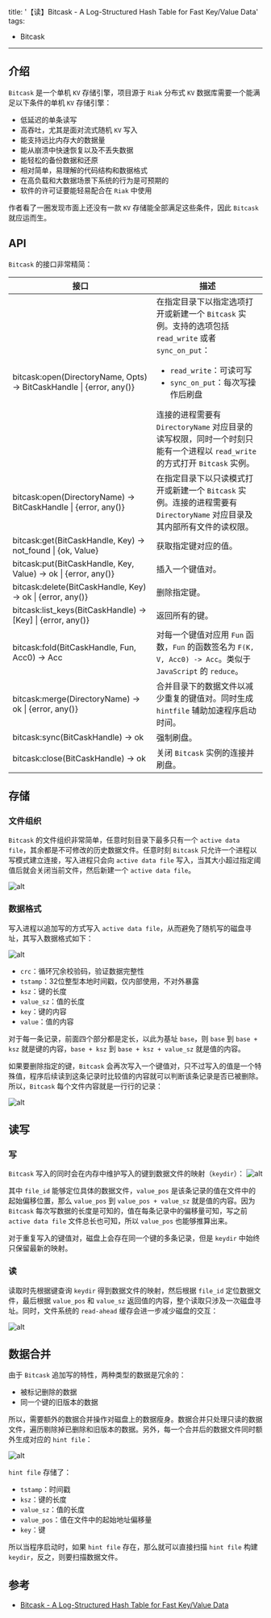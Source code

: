title: '【读】Bitcask - A Log-Structured Hash Table for Fast Key/Value Data'
tags:
- Bitcask
---

## 介绍
`Bitcask` 是一个单机 `KV` 存储引擎，项目源于 `Riak` 分布式 `KV` 数据库需要一个能满足以下条件的单机 `KV` 存储引擎：
* 低延迟的单条读写
* 高吞吐，尤其是面对流式随机 `KV` 写入
* 能支持远比内存大的数据量
* 能从崩溃中快速恢复以及不丢失数据
* 能轻松的备份数据和还原
* 相对简单，易理解的代码结构和数据格式
* 在高负载和大数据场景下系统的行为是可预期的
* 软件的许可证要能轻易配合在 `Riak` 中使用

作者看了一圈发现市面上还没有一款 `KV` 存储能全部满足这些条件，因此 `Bitcask` 就应运而生。

## API
`Bitcask` 的接口非常精简：

|接口   |描述   |
|---|---|
|bitcask:open(DirectoryName, Opts) -> BitCaskHandle \| {error, any()}   |在指定目录下以指定选项打开或新建一个 `Bitcask` 实例。支持的选项包括 `read_write` 或者 `sync_on_put`：<ul><li>`read_write`：可读可写</li><li>`sync_on_put`：每次写操作后刷盘</li></ul> 连接的进程需要有 `DirectoryName` 对应目录的读写权限，同时一个时刻只能有一个进程以 `read_write` 的方式打开 `Bitcask` 实例。  |
|bitcask:open(DirectoryName) -> BitCaskHandle \| {error, any()}   |在指定目录下以只读模式打开或新建一个 `Bitcask` 实例。连接的进程需要有 `DirectoryName` 对应目录及其内部所有文件的读权限。   |
|bitcask:get(BitCaskHandle, Key) -> not_found \| {ok, Value}   |获取指定键对应的值。   |
|bitcask:put(BitCaskHandle, Key, Value) -> ok \| {error, any()}   |插入一个键值对。   |
|bitcask:delete(BitCaskHandle, Key) -> ok \| {error, any()}   |删除指定键。   |
|bitcask:list_keys(BitCaskHandle) -> [Key] \| {error, any()}   |返回所有的键。   |
|bitcask:fold(BitCaskHandle, Fun, Acc0) -> Acc   |对每一个键值对应用 `Fun` 函数，`Fun` 的函数签名为 `F(K, V, Acc0) -> Acc`。类似于 `JavaScript` 的 `reduce`。   |
|bitcask:merge(DirectoryName) -> ok \| {error, any()}   |合并目录下的数据文件以减少重复的键值对。同时生成 `hintfile` 辅助加速程序启动时间。   |
|bitcask:sync(BitCaskHandle) -> ok   |强制刷盘。   |
|bitcask:close(BitCaskHandle) -> ok   |关闭 `Bitcask` 实例的连接并刷盘。   |

## 存储
### 文件组织
`Bitcask` 的文件组织非常简单，任意时刻目录下最多只有一个 `active data file`，其余都是不可修改的历史数据文件。任意时刻 `Bitcask` 只允许一个进程以写模式建立连接，写入进程只会向 `active data file` 写入，当其大小超过指定阈值后就会关闭当前文件，然后新建一个 `active data file`。

![alt](/images/bitcask-1.png)

### 数据格式
写入进程以追加写的方式写入 `active data file`，从而避免了随机写的磁盘寻址，其写入数据格式如下：

![alt](/images/bitcask-2.png)

* `crc`：循环冗余校验码，验证数据完整性
* `tstamp`：32位整型本地时间戳，仅内部使用，不对外暴露
* `ksz`：键的长度
* `value_sz`：值的长度
* `key`：键的内容
* `value`：值的内容

对于每一条记录，前面四个部分都是定长，以此为基址 `base`，则 `base` 到 `base + ksz` 就是键的内容，`base + ksz` 到 `base + ksz + value_sz` 就是值的内容。

如果要删除指定的键，`Bitcask` 会再次写入一个键值对，只不过写入的值是一个特殊值，程序后续读到这条记录时比较值的内容就可以判断该条记录是否已被删除。所以，`Bitcask` 每个文件内容就是一行行的记录：

![alt](/images/bitcask-3.png)

## 读写
### 写
`Bitcask` 写入的同时会在内存中维护写入的键到数据文件的映射（`keydir`）：
![alt](/images/bitcask-4.png)

其中 `file_id` 能够定位具体的数据文件，`value_pos` 是该条记录的值在文件中的起始偏移位置，那么 `value_pos` 到 `value_pos + value_sz` 就是值的内容。因为 `Bitcask` 每次写数据的长度是可知的，值在每条记录中的偏移量可知，写之前 `active data file` 文件总长也可知，所以 `value_pos` 也能够推算出来。

对于重复写入的键值对，磁盘上会存在同一个键的多条记录，但是 `keydir` 中始终只保留最新的映射。

### 读
读取时先根据键查询 `keydir` 得到数据文件的映射，然后根据 `file_id` 定位数据文件，最后根据 `value_pos` 和 `value_sz` 返回值的内容，整个读取只涉及一次磁盘寻址。同时，文件系统的 `read-ahead` 缓存会进一步减少磁盘的交互：

![alt](/images/bitcask-5.png)

## 数据合并
由于 `Bitcask` 追加写的特性，两种类型的数据是冗余的：
* 被标记删除的数据
* 同一个键的旧版本的数据

所以，需要额外的数据合并操作对磁盘上的数据瘦身。数据合并只处理只读的数据文件，遍历剔除掉已删除和旧版本的数据。另外，每一个合并后的数据文件同时额外生成对应的 `hint file`：

![alt](/images/bitcask-6.png)

`hint file` 存储了：
* `tstamp`：时间戳
* `ksz`：键的长度
* `value_sz`：值的长度
* `value_pos`：值在文件中的起始地址偏移量
* `key`：键

所以当程序启动时，如果 `hint file` 存在，那么就可以直接扫描 `hint file` 构建 `keydir`，反之，则要扫描数据文件。

## 参考
* [Bitcask - A Log-Structured Hash Table for Fast Key/Value Data](https://riak.com/assets/bitcask-intro.pdf)
